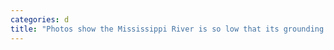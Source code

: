 ```yaml
---
categories: d
title: "Photos show the Mississippi River is so low that its grounding barges disrupting the supply chain and revealing a 19thcentury shipwreck"
---
```

